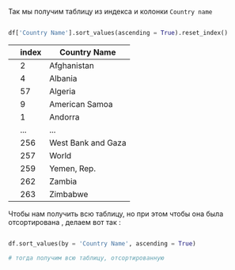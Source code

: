 
Так мы получим таблицу из индекса и колонки `Country name` 

```python

df['Country Name'].sort_values(ascending = True).reset_index()


```

|     | index | Country Name       |
| --- | ----- | ------------------ |
|     | 2     | Afghanistan        |
|     | 4     | Albania            |
|     | 57    | Algeria            |
|     | 9     | American Samoa     |
|     | 1     | Andorra            |
|     | ...   | ...                |
|     | 256   | West Bank and Gaza |
|     | 257   | World              |
|     | 259   | Yemen, Rep.        |
|     | 262   | Zambia             |
|     | 263   | Zimbabwe           |


Чтобы нам получить всю таблицу, но при этом чтобы она была отсортирована , делаем вот так : 


```python 

df.sort_values(by = 'Country Name', ascending = True)

# тогда получим всю таблицу, отсортированную

```